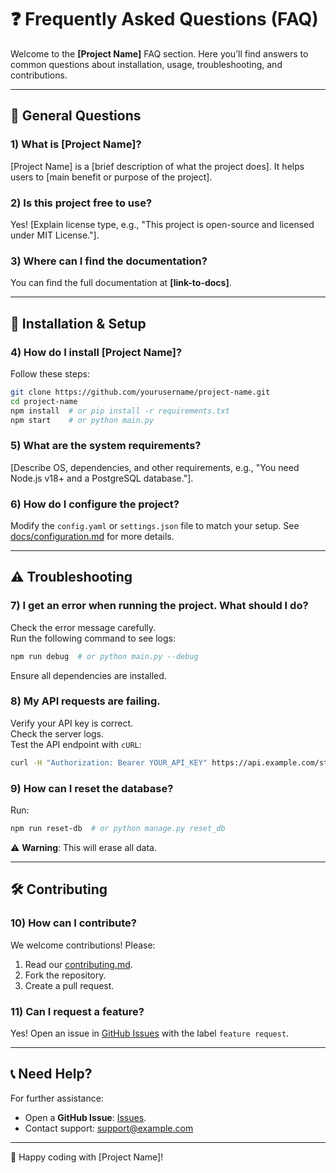 # ❓ Frequently Asked Questions (FAQ)

Welcome to the **[Project Name]** FAQ section. Here you’ll find answers to common questions about installation, usage, troubleshooting, and contributions.

---

## 🔹 **General Questions**

### **1) What is [Project Name]?**
[Project Name] is a [brief description of what the project does]. It helps users to [main benefit or purpose of the project].

### **2) Is this project free to use?**
Yes! [Explain license type, e.g., "This project is open-source and licensed under MIT License."].

### **3) Where can I find the documentation?**
You can find the full documentation at **[link-to-docs]**.

---

## 🔧 **Installation & Setup**

### **4) How do I install [Project Name]?**
Follow these steps:
```sh
git clone https://github.com/yourusername/project-name.git
cd project-name
npm install  # or pip install -r requirements.txt
npm start    # or python main.py
```

### **5) What are the system requirements?**
[Describe OS, dependencies, and other requirements, e.g., "You need Node.js v18+ and a PostgreSQL database."].

### **6) How do I configure the project?**
Modify the `config.yaml` or `settings.json` file to match your setup. See [docs/configuration.md](docs/configuration.md) for more details.

---

## ⚠️ Troubleshooting
### **7) I get an error when running the project. What should I do?**
Check the error message carefully.<br/>
Run the following command to see logs:
```sh
npm run debug  # or python main.py --debug
```
Ensure all dependencies are installed.

### **8) My API requests are failing.**
Verify your API key is correct.<br/>
Check the server logs.<br/>
Test the API endpoint with `cURL`:
```sh
curl -H "Authorization: Bearer YOUR_API_KEY" https://api.example.com/status
```

### **9) How can I reset the database?**
Run:
```sh
npm run reset-db  # or python manage.py reset_db
```

⚠️ **Warning**: This will erase all data.

---

## 🛠 Contributing
### **10) How can I contribute?**
We welcome contributions! Please:

1. Read our [contributing.md](docs/contributing.md).
2. Fork the repository.
3. Create a pull request.

### **11) Can I request a feature?**
Yes! Open an issue in [GitHub Issues](https://github.com/kdsn/project-template/issues) with the label `feature request`.

---

## 📞 Need Help?
For further assistance:
- Open a **GitHub Issue**: [Issues](https://github.com/kdsn/project-template/issues).
- Contact support: <support@example.com>

---

🚀 Happy coding with [Project Name]!
